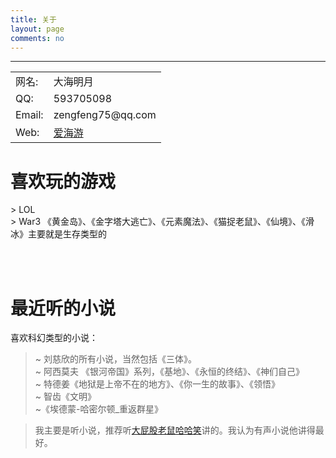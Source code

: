 ```yaml
---
title: 关于
layout: page
comments: no
---
```


---
<table>
	<tr>
		<td>网名:</td>
		<td>大海明月</td>
	</tr>
	<tr>
		<td>QQ:</td>
		<td>593705098</td>
	</tr>
	<tr>
		<td>Email:</td>
		<td>zengfeng75@qq.com</td>
	</tr>
	<tr>
		<td>Web:</td>
		<td><a href="http://ihaiu.com" target="_blank">爱海游</a></td>
	</tr>
</table>


<h1 class="nav1">喜欢玩的游戏</h1>
> LOL <br>
> War3 《黄金岛》、《金字塔大逃亡》、《元素魔法》、《猫捉老鼠》、《仙境》、《滑冰》主要就是生存类型的

<br><br>

<h1 class="nav1">最近听的小说</h1>
喜欢科幻类型的小说：

> ~ 刘慈欣的所有小说，当然包括《三体》。 <br>
> ~ 阿西莫夫 《银河帝国》系列，《基地》、《永恒的终结》、《神们自己》 <br>
> ~ 特德姜《地狱是上帝不在的地方》、《你一生的故事》、《领悟》 <br>
> ~ 智齿《文明》 <br>
> ~《埃德蒙-哈密尔顿_重返群星》 <br>

> 我主要是听小说，推荐听<a href="http://www.ximalaya.com/zhubo/7712455/" target="_blank">大屁股老鼠哈哈笑</a>讲的。我认为有声小说他讲得最好。


<br><br>
---